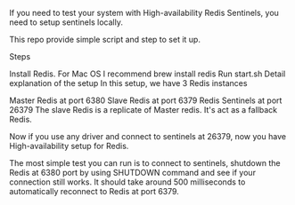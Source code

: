 If you need to test your system with High-availability Redis Sentinels, you need to setup sentinels locally.

This repo provide simple script and step to set it up.

Steps

Install Redis. For Mac OS I recommend brew install redis
Run start.sh
Detail explanation of the setup
In this setup, we have 3 Redis instances

Master Redis at port 6380
Slave Redis at port 6379
Redis Sentinels at port 26379
The slave Redis is a replicate of Master redis. It's act as a fallback Redis.

Now if you use any driver and connect to sentinels at 26379, now you have High-availability setup for Redis.

The most simple test you can run is to connect to sentinels, shutdown the Redis at 6380 port by using SHUTDOWN command and see if your connection still works. It should take around 500 milliseconds to automatically reconnect to Redis at port 6379.

